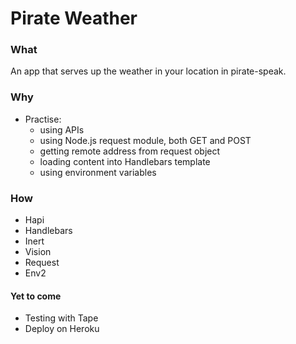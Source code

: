 # Pirate Weather

### What
An app that serves up the weather in your location in pirate-speak.

### Why
- Practise:
    - using APIs
    - using Node.js request module, both GET and POST
    - getting remote address from request object
    - loading content into Handlebars template
    - using environment variables

### How
- Hapi
- Handlebars
- Inert
- Vision
- Request
- Env2

#### Yet to come
- Testing with Tape
- Deploy on Heroku
